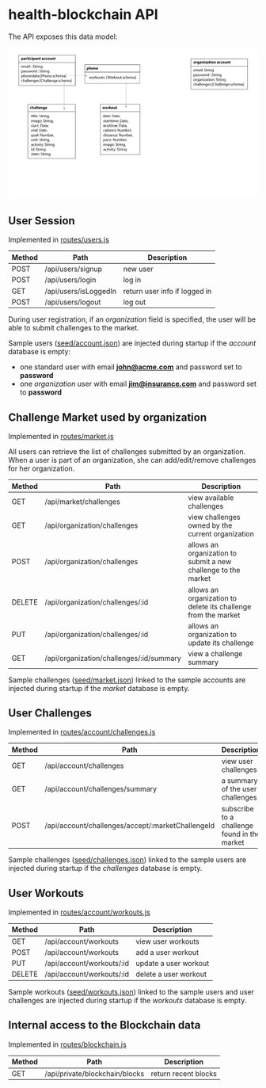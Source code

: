 # health-blockchain API

The API exposes this data model:

   ![data model](design/entity-relationship.png)

## User Session

Implemented in [routes/users.js](./routes/users.js)

| Method | Path | Description |
| ------ | ---- | ----------- |
| POST   | /api/users/signup | new user
| POST   | /api/users/login | log in
| GET    | /api/users/isLoggedIn | return user info if logged in
| POST   | /api/users/logout | log out

During user registration, if an *organization* field is specified, the user will be able to submit challenges to the market.

Sample users ([seed/account.json](./seed/account.json)) are injected during startup if the *account* database is empty:
* one standard user with email **john@acme.com** and password set to **password**
* one *organization* user with email **jim@insurance.com** and password set to **password**

## Challenge Market used by organization

Implemented in [routes/market.js](./routes/market.js)

All users can retrieve the list of challenges submitted by an organization. When a user is part of an organization, she can add/edit/remove challenges for her organization.

| Method | Path | Description |
| ------ | ---- | ----------- |
| GET    | /api/market/challenges | view available challenges
| GET    | /api/organization/challenges | view challenges owned by the current organization
| POST   | /api/organization/challenges | allows an organization to submit a new challenge to the market
| DELETE | /api/organization/challenges/:id | allows an organization to delete its challenge from the market
| PUT    | /api/organization/challenges/:id | allows an organization to update its challenge
| GET    | /api/organization/challenges/:id/summary | view a challenge summary

Sample challenges ([seed/market.json](./seed/market.json)) linked to the sample accounts are injected during startup if the *market* database is empty.

## User Challenges

Implemented in [routes/account/challenges.js](./routes/account/challenges.js)

| Method | Path | Description |
| ------ | ---- | ----------- |
| GET    | /api/account/challenges | view user challenges
| GET    | /api/account/challenges/summary | a summary of the user challenges
| POST   | /api/account/challenges/accept/:marketChallengeId | subscribe to a challenge found in the market

Sample challenges ([seed/challenges.json](./seed/challenges.json)) linked to the sample users are injected during startup if the *challenges* database is empty.

## User Workouts

Implemented in [routes/account/workouts.js](./routes/account/workouts.js)

| Method | Path | Description |
| ------ | ---- | ----------- |
| GET    | /api/account/workouts | view user workouts
| POST   | /api/account/workouts | add a user workout
| PUT    | /api/account/workouts/:id | update a user workout
| DELETE | /api/account/workouts/:id | delete a user workout

Sample workouts ([seed/workouts.json](./seed/workouts.json)) linked to the sample users and user challenges are injected during startup if the *workouts* database is empty.

## Internal access to the Blockchain data

Implemented in [routes/blockchain.js](./routes/blockchain.js)

| Method | Path | Description |
| ------ | ---- | ----------- |
| GET    | /api/private/blockchain/blocks | return recent blocks
